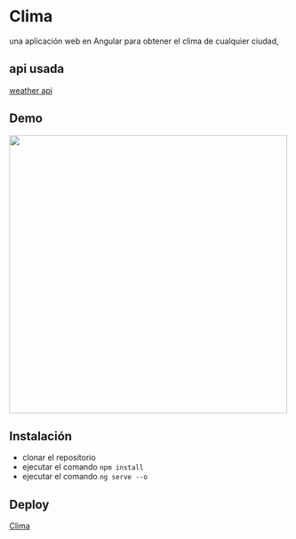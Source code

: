 # Clima

una aplicación web en Angular para obtener el clima de cualquier ciudad,

## api usada

[weather api](https://openweathermap.org/api)

## Demo

<img src="https://media.giphy.com/media/Me9JPKJopMant3hdme/giphy.gif" width="500" >

## Instalación

- clonar el repositorio
- ejecutar el comando `npm install`
- ejecutar el comando `ng serve --o`

## Deploy
[Clima](https://clima-jeespoping.netlify.app)
